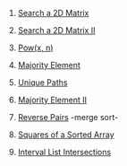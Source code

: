 1) [Search a 2D Matrix](https://leetcode.com/problems/search-a-2d-matrix/)

2) [Search a 2D Matrix II](https://leetcode.com/problems/search-a-2d-matrix-ii/)

3) [Pow(x, n)](https://leetcode.com/problems/powx-n/)

4) [Majority Element](https://leetcode.com/problems/majority-element/)

5) [Unique Paths](https://leetcode.com/problems/unique-paths/)

6) [Majority Element II](https://leetcode.com/problems/majority-element-ii/)

7) [Reverse Pairs](https://leetcode.com/problems/reverse-pairs/) -merge sort-
8) [Squares of a Sorted Array](https://leetcode.com/problems/squares-of-a-sorted-array/)
9) [Interval List Intersections](https://leetcode.com/problems/interval-list-intersections/)
